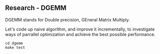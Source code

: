 ## Research - DGEMM

DGEMM stands for Double precision, GEneral Matrix Multiply.

Let's code up naive algorithm, and improve it incrementally, to investigate ways of parrallel optimization and achieve the best possible performance.

```
cd dgemm
make test
```
